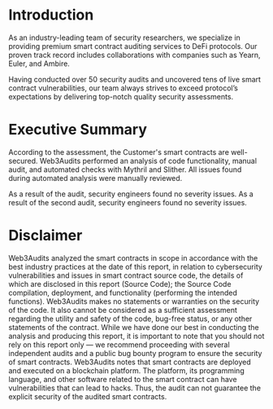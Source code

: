 # Introduction

As an industry-leading team of security researchers, we specialize in providing premium smart contract auditing services to DeFi protocols. Our proven track record includes collaborations with companies such as Yearn, Euler, and Ambire.

Having conducted over 50 security audits and uncovered tens of live smart contract vulnerabilities, our team always strives to exceed protocol’s expectations by delivering top-notch quality security assessments.

# Executive Summary

According to the assessment, the Customer's smart contracts are well-secured. Web3Audits performed an analysis of code functionality, manual audit, and automated checks with Mythril and Slither. All issues found during automated analysis were manually reviewed.

As a result of the audit, security engineers found no severity issues.
As a result of the second audit, security engineers found no severity issues.

# Disclaimer

Web3Audits analyzed the smart contracts in scope in accordance with the best industry practices at the date of this report, in relation to cybersecurity vulnerabilities and issues in smart contract source code, the details of which are disclosed in this report (Source Code); the Source Code compilation, deployment, and functionality (performing the intended functions).
Web3Audits makes no statements or warranties on the security of the code. It also cannot be considered as a sufficient assessment regarding the utility and safety of the code, bug-free status, or any other statements of the contract. While we have done our best in conducting the analysis and producing this report, it is important to note that you should not rely on this report only — we recommend proceeding with several independent audits and a public bug bounty program to ensure the security of smart contracts.
Web3Audits notes that smart contracts are deployed and executed on a blockchain platform. The platform, its programming language, and other software related to the smart contract can have vulnerabilities that can lead to hacks. Thus, the audit can not guarantee the explicit security of the audited smart contracts.
